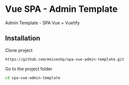 # Vue SPA - Admin Template 

Admin Template - SPA Vue + Vuetify

## Installation

Clone project

```bash
https://github.com/moiseshp/spa-vue-admin-template.git
```

Go to the project folder

```bash
cd spa-vue-admin-template
```
